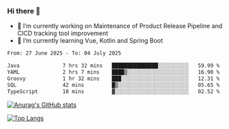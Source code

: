 ### Hi there 👋

- 🔭 I’m currently working on Maintenance of Product Release Pipeline and CICD tracking tool improvement
- 🌱 I’m currently learning Vue, Kotlin and Spring Boot

<!--START_SECTION:waka-->

```txt
From: 27 June 2025 - To: 04 July 2025

Java              7 hrs 32 mins   ███████████████░░░░░░░░░░   59.99 %
YAML              2 hrs 7 mins    ████▒░░░░░░░░░░░░░░░░░░░░   16.90 %
Groovy            1 hr 32 mins    ███░░░░░░░░░░░░░░░░░░░░░░   12.31 %
SQL               42 mins         █▒░░░░░░░░░░░░░░░░░░░░░░░   05.65 %
TypeScript        18 mins         ▓░░░░░░░░░░░░░░░░░░░░░░░░   02.52 %
```

<!--END_SECTION:waka-->

[![Anurag's GitHub stats](https://github-readme-stats.vercel.app/api?username=yunhao981&show_icons=true&theme=solarized-dark)](https://github.com/anuraghazra/github-readme-stats)

[![Top Langs](https://github-readme-stats.vercel.app/api/top-langs/?username=yunhao981&theme=solarized-dark&layout=compact)](https://github.com/anuraghazra/github-readme-stats)

<!--
**yunhao981/yunhao981** is a ✨ _special_ ✨ repository because its `README.md` (this file) appears on your GitHub profile.

Here are some ideas to get you started:

- 🔭 I’m currently working on Maintenance of Release Pipeline and CICD tracking tool improvement
- 🌱 I’m currently learning Vue, Kotlin and Spring Boot
- 👯 I’m looking to collaborate on ...
- 🤔 I’m looking for help with ...
- 💬 Ask me about ...
- 📫 How to reach me: ...
- 😄 Pronouns: ...
- ⚡ Fun fact: ...
-->


